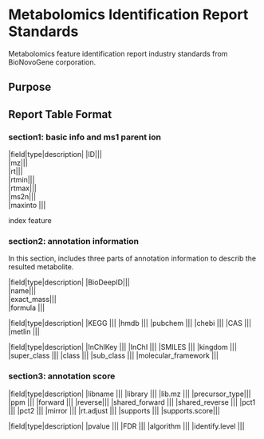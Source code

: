 # Metabolomics Identification Report Standards

Metabolomics feature identification report industry standards from BioNovoGene corporation.

## Purpose


## Report Table Format

### section1: basic info and ms1 parent ion

|field|type|description|
|ID|||	
|mz|||	
|rt|||	
|rtmin|||	
|rtmax|||	
|ms2n|||	
|maxinto	|||	

index	feature

### section2: annotation information

In this section, includes three parts of annotation information to describ the resulted metabolite.

|field|type|description|
|BioDeepID|||	
|name|||	
|exact_mass|||	
|formula	|||	

|field|type|description|
|KEGG	|||	
|hmdb	|||	
|pubchem	|||	
|chebi	|||	
|CAS	|||	
|metlin	|||	

|field|type|description|
|InChIKey	|||	
|InChI	|||	
|SMILES	|||	
|kingdom	|||	
|super_class	|||	
|class	|||	
|sub_class	|||	
|molecular_framework	|||	

### section3: annotation score

|field|type|description|
|libname	|||	
|library	|||	
|lib.mz	|||	
|precursor_type|||	
|ppm	|||	
|forward	|||	
|reverse|||	
|shared_forward	|||	
|shared_reverse	|||	
|pct1	|||	
|pct2	|||	
|mirror	|||	
|rt.adjust	|||	
|supports	|||	
|supports.score|||	

|field|type|description|
|pvalue	|||	
|FDR	|||	
|algorithm	|||	
|identify.level	|||	


